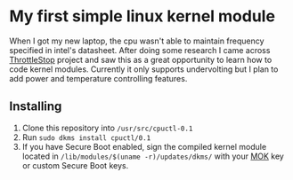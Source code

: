 # My first simple linux kernel module
When I got my new laptop, the cpu wasn't able to maintain frequency specified in intel's datasheet. After doing some research I came across [ThrottleStop](https://github.com/agoose77/throttlestop) project and saw this as a great opportunity to learn how to code kernel modules. Currently it only supports undervolting but I plan to add power and temperature controlling features.

## Installing
1. Clone this repository into `/usr/src/cpuctl-0.1`
2. Run `sudo dkms install cpuctl/0.1`
3. If you have Secure Boot enabled, sign the compiled kernel module located in `/lib/modules/$(uname -r)/updates/dkms/` with your [MOK](https://wiki.debian.org/SecureBoot#MOK_-_Machine_Owner_Key) key or custom Secure Boot keys.
